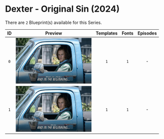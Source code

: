 # Dexter - Original Sin (2024)

There are `2` Blueprint(s) available for this Series.

| ID | Preview | Templates | Fonts | Episodes | 
| :---: | :---: | :---: | :---: | :---: |
| `0` | <img src="./0/preview0.jpg" height="150"> | `1` | `1` | - |
| `1` | <img src="./1/preview0.jpg" height="150"> | `1` | `1` | - |